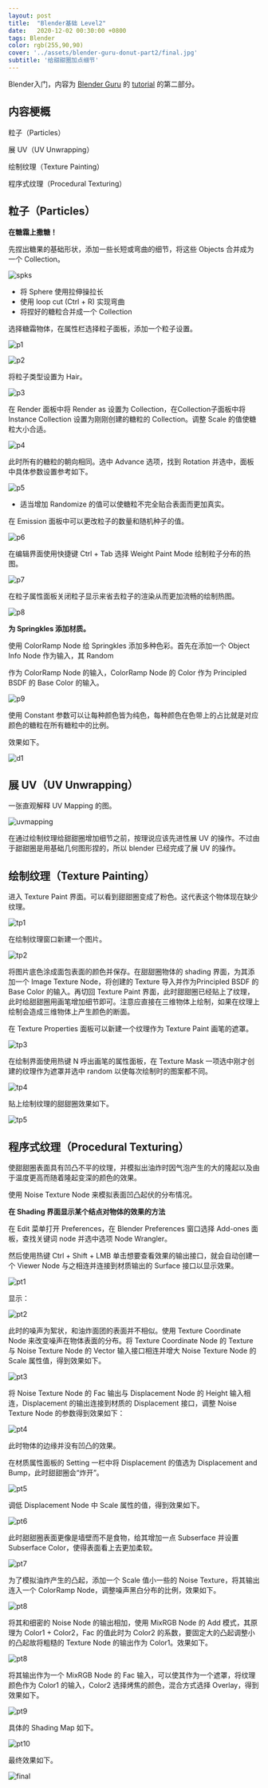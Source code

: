 ```yaml
---
layout: post
title:  "Blender基础 Level2"
date:   2020-12-02 00:30:00 +0800
tags: Blender
color: rgb(255,90,90)
cover: '../assets/blender-guru-donut-part2/final.jpg'
subtitle: '给甜甜圈加点细节'
---
```

Blender入门，内容为 [Blender Guru][link-1] 的 [tutorial][link-2] 的第二部分。

[link-1]: https://www.youtube.com/channel/UCOKHwx1VCdgnxwbjyb9Iu1g
[link-2]: https://www.youtube.com/watch?v=NyJWoyVx_XI&list=PLjEaoINr3zgEq0u2MzVgAaHEBt--xLB6U&index=1&ab_channel=BlenderGuru

## 内容梗概

粒子（Particles）

展 UV（UV Unwrapping）

绘制纹理（Texture Painting）

程序式纹理（Procedural Texturing）



## 粒子（Particles）

**在糖霜上撒糖！**

先捏出糖果的基础形状，添加一些长短或弯曲的细节，将这些 Objects 合并成为一个 Collection。

![spks]({{site.url}}\assets\blender-guru-donut-part2\springkles.jpg)

- 将 Sphere 使用拉伸操拉长
- 使用 loop cut (Ctrl + R) 实现弯曲
- 将捏好的糖粒合并成一个 Collection

选择糖霜物体，在属性栏选择粒子面板，添加一个粒子设置。

![p1]({{site.url}}\assets\blender-guru-donut-part2\p1.jpg)

![p2]({{site.url}}\assets\blender-guru-donut-part2\p2.jpg)

将粒子类型设置为 Hair。

![p3]({{site.url}}\assets\blender-guru-donut-part2\p3.jpg)

在 Render 面板中将 Render as 设置为 Collection，在Collection子面板中将 Instance Collection 设置为刚刚创建的糖粒的 Collection。调整 Scale 的值使糖粒大小合适。

![p4]({{site.url}}\assets\blender-guru-donut-part2\p4.jpg)

此时所有的糖粒的朝向相同。选中 Advance 选项，找到 Rotation 并选中，面板中具体参数设置参考如下。

![p5]({{site.url}}\assets\blender-guru-donut-part2\p5.jpg)

- 适当增加 Randomize 的值可以使糖粒不完全贴合表面而更加真实。

在 Emission 面板中可以更改粒子的数量和随机种子的值。

![p6]({{site.url}}\assets\blender-guru-donut-part2\p6.jpg)

在编辑界面使用快捷键 Ctrl + Tab 选择 Weight Paint Mode 绘制粒子分布的热图。

![p7]({{site.url}}\assets\blender-guru-donut-part2\p7.jpg)

在粒子属性面板关闭粒子显示来省去粒子的渲染从而更加流畅的绘制热图。

![p8]({{site.url}}\assets\blender-guru-donut-part2\p8.jpg)

**为 Springkles 添加材质。**

使用 ColorRamp Node 给 Springkles 添加多种色彩。首先在添加一个 Object Info Node 作为输入，其 Random 

作为 ColorRamp Node 的输入，ColorRamp Node 的 Color 作为 Principled BSDF 的 Base Color 的输入。

![p9]({{site.url}}\assets\blender-guru-donut-part2\p9.jpg)

使用 Constant 参数可以让每种颜色皆为纯色，每种颜色在色带上的占比就是对应颜色的糖粒在所有糖粒中的比例。

效果如下。

![d1]({{site.url}}\assets\blender-guru-donut-part2\donut1.jpg)



## 展 UV（UV Unwrapping）

一张直观解释 UV Mapping 的图。

![uvmapping]({{site.url}}\assets\blender-guru-donut-part2\UVMapping.jpg)

在通过绘制纹理给甜甜圈增加细节之前，按理说应该先进性展 UV 的操作。不过由于甜甜圈是用基础几何图形捏的，所以 blender 已经完成了展 UV 的操作。

## 绘制纹理（Texture Painting）

进入 Texture Paint 界面。可以看到甜甜圈变成了粉色。这代表这个物体现在缺少纹理。

![tp1]({{site.url}}\assets\blender-guru-donut-part2\tp1.jpg)

在绘制纹理窗口新建一个图片。

![tp2]({{site.url}}\assets\blender-guru-donut-part2\tp2.jpg)

将图片底色涂成面包表面的颜色并保存。在甜甜圈物体的 shading 界面，为其添加一个 Image Texture Node，将创建的 Texture 导入并作为Principled BSDF 的 Base Color 的输入。再切回 Texture Paint 界面，此时甜甜圈已经贴上了纹理，此时给甜甜圈用画笔增加细节即可。注意应直接在三维物体上绘制，如果在纹理上绘制会造成三维物体上产生颜色的断面。

在 Texture Properties 面板可以新建一个纹理作为 Texture Paint 画笔的遮罩。

![tp3]({{site.url}}\assets\blender-guru-donut-part2\tp3.jpg)

在绘制界面使用热键 N 呼出画笔的属性面板，在 Texture Mask 一项选中刚才创建的纹理作为遮罩并选中 random 以使每次绘制时的图案都不同。

![tp4]({{site.url}}\assets\blender-guru-donut-part2\tp4.jpg)

贴上绘制纹理的甜甜圈效果如下。

![tp5]({{site.url}}\assets\blender-guru-donut-part2\tp5.jpg)

## 程序式纹理（Procedural Texturing）

使甜甜圈表面具有凹凸不平的纹理，并模拟出油炸时因气泡产生的大的隆起以及由于温度更高而随着隆起变深的颜色的效果。

使用 Noise Texture Node 来模拟表面凹凸起伏的分布情况。

**在 Shading 界面显示某个结点对物体的效果的方法**

在 Edit 菜单打开 Preferences，在 Blender Preferences 窗口选择 Add-ones 面板，查找关键词 node 并选中选项 Node Wrangler。

然后使用热键 Ctrl + Shift + LMB 单击想要查看效果的输出接口，就会自动创建一个 Viewer Node 与之相连并连接到材质输出的 Surface 接口以显示效果。

![pt1]({{site.url}}\assets\blender-guru-donut-part2\pt1.jpg)

显示：

![pt2]({{site.url}}\assets\blender-guru-donut-part2\pt2.jpg)

此时的噪声为絮状，和油炸面团的表面并不相似。使用 Texture Coordinate Node 来改变噪声在物体表面的分布。将 Texture Coordinate Node 的 Texture 与 Noise Texture Node 的 Vector 输入接口相连并增大 Noise Texture Node 的 Scale 属性值，得到效果如下。

![pt3]({{site.url}}\assets\blender-guru-donut-part2\pt3.jpg)

将 Noise Texture Node 的 Fac 输出与 Displacement Node 的 Height 输入相连，Displacement 的输出连接到材质的 Displacement 接口，调整 Noise Texture Node 的参数得到效果如下：

![pt4]({{site.url}}\assets\blender-guru-donut-part2\pt4.jpg)

此时物体的边缘并没有凹凸的效果。

在材质属性面板的 Setting 一栏中将 Displacement 的值选为 Displacement and Bump，此时甜甜圈会“炸开”。

![pt5]({{site.url}}\assets\blender-guru-donut-part2\pt5.jpg)

调低 Displacement Node 中 Scale 属性的值，得到效果如下。

![pt6]({{site.url}}\assets\\pt6.jpg)

此时甜甜圈表面更像是墙壁而不是食物，给其增加一点 Subserface 并设置 Subserface Color，使得表面看上去更加柔软。

![pt7]({{site.url}}\assets\blender-guru-donut-part2\pt7.jpg)

为了模拟油炸产生的凸起，添加一个 Scale 值小一些的 Noise Texture，将其输出连入一个 ColorRamp Node，调整噪声黑白分布的比例，效果如下。

![pt8]({{site.url}}\assets\blender-guru-donut-part2\pt8.jpg)

将其和细密的 Noise Node 的输出相加，使用 MixRGB Node 的 Add 模式，其原理为 Color1 + Color2，Fac 的值此时为 Color2 的系数，要固定大的凸起调整小的凸起故将粗糙的 Texture Node 的输出作为 Color1。效果如下。

![pt8]({{site.url}}\assets\blender-guru-donut-part2\pt8.png)

将其输出作为一个 MixRGB Node 的 Fac 输入，可以使其作为一个遮罩，将纹理颜色作为 Color1 的输入，Color2 选择烤焦的颜色，混合方式选择 Overlay，得到效果如下。

![pt9]({{site.url}}\assets\blender-guru-donut-part2\pt9.jpg)

具体的 Shading Map 如下。

![pt10]({{site.url}}\assets\blender-guru-donut-part2\pt10.jpg)

最终效果如下。

![final]({{site.url}}\assets\blender-guru-donut-part2\final.jpg)

